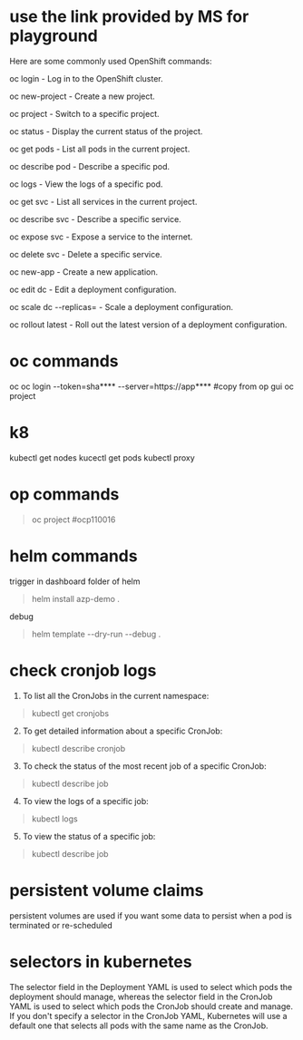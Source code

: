 # use the link provided by MS for playground

Here are some commonly used OpenShift commands:

oc login - Log in to the OpenShift cluster.

oc new-project <project-name> - Create a new project.

oc project <project-name> - Switch to a specific project.

oc status - Display the current status of the project.

oc get pods - List all pods in the current project.

oc describe pod <pod-name> - Describe a specific pod.

oc logs <pod-name> - View the logs of a specific pod.

oc get svc - List all services in the current project.

oc describe svc <service-name> - Describe a specific service.

oc expose svc <service-name> - Expose a service to the internet.

oc delete svc <service-name> - Delete a specific service.

oc new-app - Create a new application.

oc edit dc <deployment-config> - Edit a deployment configuration.

oc scale dc <deployment-config> --replicas=<number> - Scale a deployment configuration.

oc rollout latest <deployment-config> - Roll out the latest version of a deployment configuration.


# oc commands
oc
oc login --token=sha**** --server=https://app****  #copy from op gui
oc project

# k8
kubectl get nodes
kucectl get pods
kubectl proxy

# op commands
> oc project <projectname> #ocp110016

# helm commands
trigger in dashboard folder of helm
> helm install azp-demo .

debug
> helm template --dry-run --debug <release-name> .

# check cronjob logs
1. To list all the CronJobs in the current namespace:
> kubectl get cronjobs

2. To get detailed information about a specific CronJob:
> kubectl describe cronjob <cronjob-name>

3. To check the status of the most recent job of a specific CronJob:
> kubectl describe job <job-name>

4. To view the logs of a specific job:
> kubectl logs <pod-name>

5. To view the status of a specific job:
> kubectl describe job <job-name>



# persistent volume claims

persistent volumes are used if you want some data to persist when a pod is terminated or re-scheduled

# selectors in kubernetes

The selector field in the Deployment YAML is used to select which pods the deployment should manage, whereas the selector field in the CronJob YAML is used to select which pods the CronJob should create and manage. If you don't specify a selector in the CronJob YAML, Kubernetes will use a default one that selects all pods with the same name as the CronJob.


